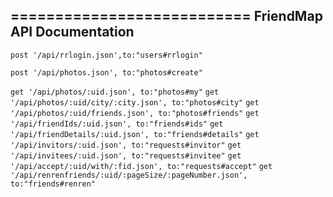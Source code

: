 ===========================
FriendMap API Documentation
---------------------------

<code>post '/api/rrlogin.json',to:"users#rrlogin"</code>

<code>post '/api/photos.json', to:"photos#create"</code>

<code>get '/api/photos/:uid.json', to:"photos#my"</code>
<code>get '/api/photos/:uid/city/:city.json', to:"photos#city"</code>
<code>get '/api/photos/:uid/friends.json', to:"photos#friends"</code>
<code>get '/api/friendIds/:uid.json', to:"friends#ids"</code>
<code>get '/api/friendDetails/:uid.json', to:"friends#details"</code>
<code>get '/api/invitors/:uid.json', to:"requests#invitor"</code>
<code>get '/api/invitees/:uid.json', to:"requests#invitee"</code>
<code>get '/api/accept/:uid/with/:fid.json', to:"requests#accept"</code>
<code>get '/api/renrenfriends/:uid/:pageSize/:pageNumber.json', to:"friends#renren"</code>


